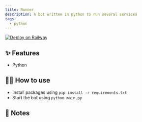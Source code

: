 ```yaml
---
title: Runner
description: A bot written in python to run several services
tags:
  - python
---
```



[![Deploy on Railway](https://railway.app/button.svg)](https://railway.app/new/template/PxM3nl)

## ✨ Features

- Python

## 💁‍♀️ How to use

- Install packages using `pip install -r requirements.txt`
- Start the bot using `python main.py`

## 📝 Notes

